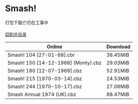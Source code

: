 # Smash!

打包下载📦仍在工事中

[回到总目录](/Catalogs.md)







Online | Download
--- | ---
Smash! 104 [27-01-68].cbr | 38.45MiB
Smash! 150 [14-12-1968] (Monty).cbz | 29.03MiB
Smash! 180 [12-07-1969].cbz | 52.91MiB
Smash! 215 [1970-03-14].cbz | 24.53MiB
Smash! 244 [1970-10-17].cbz | 27.06MiB
Smash Annual 1974 (UK).cbz | 88.47MiB